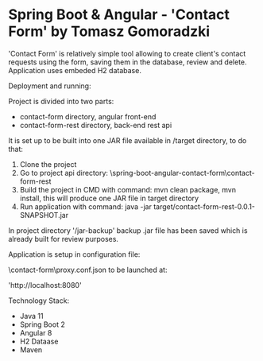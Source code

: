 # Spring Boot & Angular - 'Contact Form'  by Tomasz Gomoradzki

'Contact Form' is relatively simple tool allowing to create client's contact requests using the form,
saving them in the database, review and delete. Application uses embeded H2 database.


Deployment and running:

Project is divided into two parts:
- contact-form directory, angular front-end
- contact-form-rest	directory, back-end rest api

It is set up to be built into one JAR file available in /target directory, to do that:
1. Clone the project
2. Go to project api directory: 
	\spring-boot-angular-contact-form\contact-form-rest
3. Build the project in CMD with command: 
	mvn clean package, 
	mvn install, 
	this will produce one JAR file in target directory
4. Run application with command:
	java -jar target/contact-form-rest-0.0.1-SNAPSHOT.jar

In project directory '/jar-backup' backup .jar file has been saved which is already built for review purposes.

Application is setup in configuration file: 

\contact-form\proxy.conf.json
to be launched at:

'http://localhost:8080'



Technology Stack:

- Java 11
- Spring Boot 2
- Angular 8
- H2 Dataase
- Maven